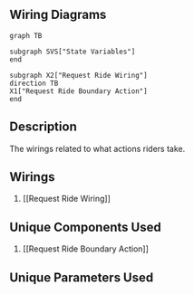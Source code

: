 ## Wiring Diagrams

```mermaid
graph TB

subgraph SVS["State Variables"]
end

subgraph X2["Request Ride Wiring"]
direction TB
X1["Request Ride Boundary Action"]
end
```

## Description

The wirings related to what actions riders take.
## Wirings
1. [[Request Ride Wiring]]

## Unique Components Used
1. [[Request Ride Boundary Action]]

## Unique Parameters Used


